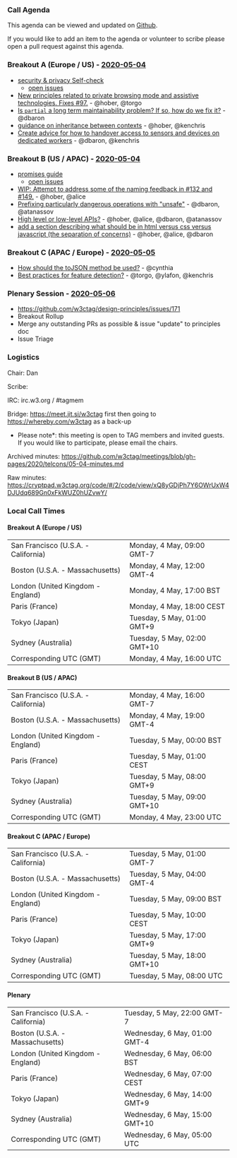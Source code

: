 ### Call Agenda

This agenda can be viewed and updated on [Github](https://github.com/w3ctag/meetings/blob/gh-pages/2020/telcons/05-04-agenda.md).

If you would like to add an item to the agenda or volunteer to scribe please open a pull request against this agenda.

### Breakout A (Europe / US) - [2020-05-04](https://www.timeanddate.com/worldclock/converter.html?iso=20200504T160000&p1=224&p2=43&p3=136&p4=195&p5=248&p6=240)

* [security & privacy Self-check](https://www.w3.org/TR/security-privacy-questionnaire/)
  * [open issues](https://github.com/w3ctag/security-questionnaire/issues)
* [New principles related to private browsing mode and assistive technologies. Fixes #97.](https://github.com/w3ctag/design-principles/pull/167) - @hober, @torgo
* [Is `partial` a long term maintainability problem?  If so, how do we fix it?](https://github.com/w3ctag/design-principles/issues/99) - @dbaron
* [guidance on inheritance between contexts](https://github.com/w3ctag/design-principles/issues/111) - @hober, @kenchris
* [Create advice for how to handover access to sensors and devices on dedicated workers](https://github.com/w3ctag/design-principles/issues/112) - @dbaron, @kenchris


### Breakout B (US / APAC) - [2020-05-04](https://www.timeanddate.com/worldclock/converter.html?iso=20200504T230000&p1=224&p2=43&p3=136&p4=195&p5=248&p6=240)

* [promises guide](https://github.com/w3ctag/promises-guide)
  * [open issues](https://github.com/w3ctag/promises-guide/issues)
* [WIP: Attempt to address some of the naming feedback in #132 and #149.](https://github.com/w3ctag/design-principles/pull/163) - @hober, @alice
* [Prefixing particularly dangerous operations with "unsafe"](https://github.com/w3ctag/design-principles/issues/104) - @dbaron, @atanassov
* [High level or low-level APIs?](https://github.com/w3ctag/design-principles/issues/117) - @hober, @alice, @dbaron, @atanassov
* [add a section describing what should be in html versus css versus javascript (the separation of concerns)](https://github.com/w3ctag/design-principles/issues/169) - @hober, @alice, @dbaron

### Breakout C (APAC / Europe) - [2020-05-05](https://www.timeanddate.com/worldclock/converter.html?iso=20200505T080000&p1=224&p2=43&p3=136&p4=195&p5=248&p6=240)

* [How should the toJSON method be used?](https://github.com/w3ctag/design-principles/issues/116) - @cynthia
* [Best practices for feature detection?](https://github.com/w3ctag/design-principles/issues/137) - @torgo, @ylafon, @kenchris

### Plenary Session - [2020-05-06](https://www.timeanddate.com/worldclock/converter.html?iso=20200506T050000&p1=224&p2=43&p3=136&p4=195&p5=248&p6=240)

* https://github.com/w3ctag/design-principles/issues/171
* Breakout Rollup
* Merge any outstanding PRs as possible & issue "update" to principles doc
* Issue Triage

### Logistics

Chair: Dan

Scribe:

IRC: irc.w3.org / #tagmem

Bridge: https://meet.jit.si/w3ctag first then going to https://whereby.com/w3ctag as a back-up

* Please note*: this meeting is open to TAG members and invited guests. If you would like to participate, please email the chairs.

Archived minutes: https://github.com/w3ctag/meetings/blob/gh-pages/2020/telcons/05-04-minutes.md

Raw minutes: https://cryptpad.w3ctag.org/code/#/2/code/view/xQ8yGDjPh7Y6OWrUxW4DJUdq689Gn0xFkWUZ0hUZvwY/


### Local Call Times

#### Breakout A (Europe / US)

<table>
<tr><td> San Francisco (U.S.A. - California) <td> Monday, 4 May, 09:00 GMT-7</td></tr>
<tr><td> Boston (U.S.A. - Massachusetts) <td> Monday, 4 May, 12:00 GMT-4</td></tr>
<tr><td> London (United Kingdom - England) <td> Monday, 4 May, 17:00 BST</td></tr>
<tr><td> Paris (France) <td> Monday, 4 May, 18:00 CEST</td></tr>
<tr><td> Tokyo (Japan) <td> Tuesday, 5 May, 01:00 GMT+9</td></tr>
<tr><td> Sydney (Australia) <td> Tuesday, 5 May, 02:00 GMT+10</td></tr>
<tr><td> Corresponding UTC (GMT) <td> Monday, 4 May, 16:00 UTC</td></tr>
</table>

#### Breakout B (US / APAC)

<table>
<tr><td> San Francisco (U.S.A. - California) <td> Monday, 4 May, 16:00 GMT-7</td></tr>
<tr><td> Boston (U.S.A. - Massachusetts) <td> Monday, 4 May, 19:00 GMT-4</td></tr>
<tr><td> London (United Kingdom - England) <td> Tuesday, 5 May, 00:00 BST</td></tr>
<tr><td> Paris (France) <td> Tuesday, 5 May, 01:00 CEST</td></tr>
<tr><td> Tokyo (Japan) <td> Tuesday, 5 May, 08:00 GMT+9</td></tr>
<tr><td> Sydney (Australia) <td> Tuesday, 5 May, 09:00 GMT+10</td></tr>
<tr><td> Corresponding UTC (GMT) <td> Monday, 4 May, 23:00 UTC</td></tr>
</table>

#### Breakout C (APAC / Europe)

<table>
<tr><td> San Francisco (U.S.A. - California) <td> Tuesday, 5 May, 01:00 GMT-7</td></tr>
<tr><td> Boston (U.S.A. - Massachusetts) <td> Tuesday, 5 May, 04:00 GMT-4</td></tr>
<tr><td> London (United Kingdom - England) <td> Tuesday, 5 May, 09:00 BST</td></tr>
<tr><td> Paris (France) <td> Tuesday, 5 May, 10:00 CEST</td></tr>
<tr><td> Tokyo (Japan) <td> Tuesday, 5 May, 17:00 GMT+9</td></tr>
<tr><td> Sydney (Australia) <td> Tuesday, 5 May, 18:00 GMT+10</td></tr>
<tr><td> Corresponding UTC (GMT) <td> Tuesday, 5 May, 08:00 UTC</td></tr>
</table>

#### Plenary

<table>
<tr><td> San Francisco (U.S.A. - California) <td> Tuesday, 5 May, 22:00 GMT-7</td></tr>
<tr><td> Boston (U.S.A. - Massachusetts) <td> Wednesday, 6 May, 01:00 GMT-4</td></tr>
<tr><td> London (United Kingdom - England) <td> Wednesday, 6 May, 06:00 BST</td></tr>
<tr><td> Paris (France) <td> Wednesday, 6 May, 07:00 CEST</td></tr>
<tr><td> Tokyo (Japan) <td> Wednesday, 6 May, 14:00 GMT+9</td></tr>
<tr><td> Sydney (Australia) <td> Wednesday, 6 May, 15:00 GMT+10</td></tr>
<tr><td> Corresponding UTC (GMT) <td> Wednesday, 6 May, 05:00 UTC</td></tr>
</table>
